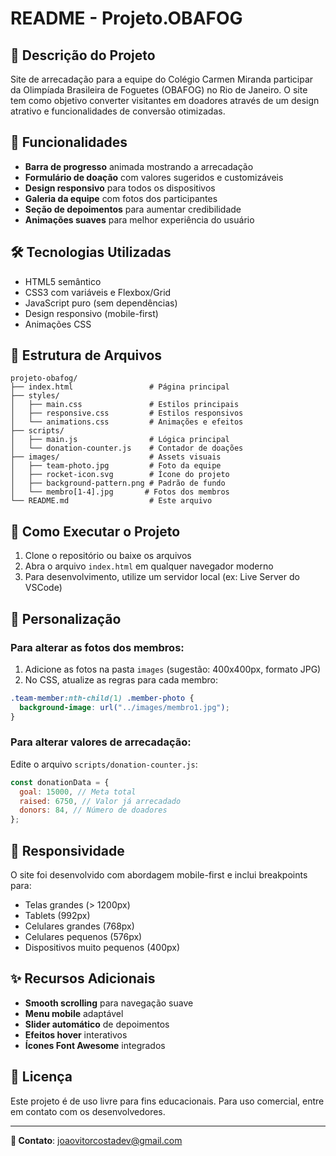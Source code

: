# README - Projeto.OBAFOG

## 📝 Descrição do Projeto

Site de arrecadação para a equipe do Colégio Carmen Miranda participar da Olimpíada Brasileira de Foguetes (OBAFOG) no Rio de Janeiro. O site tem como objetivo converter visitantes em doadores através de um design atrativo e funcionalidades de conversão otimizadas.

## 🌟 Funcionalidades

- **Barra de progresso** animada mostrando a arrecadação
- **Formulário de doação** com valores sugeridos e customizáveis
- **Design responsivo** para todos os dispositivos
- **Galeria da equipe** com fotos dos participantes
- **Seção de depoimentos** para aumentar credibilidade
- **Animações suaves** para melhor experiência do usuário

## 🛠️ Tecnologias Utilizadas

- HTML5 semântico
- CSS3 com variáveis e Flexbox/Grid
- JavaScript puro (sem dependências)
- Design responsivo (mobile-first)
- Animações CSS

## 📂 Estrutura de Arquivos

```
projeto-obafog/
├── index.html                 # Página principal
├── styles/
│   ├── main.css               # Estilos principais
│   ├── responsive.css         # Estilos responsivos
│   └── animations.css         # Animações e efeitos
├── scripts/
│   ├── main.js                # Lógica principal
│   └── donation-counter.js    # Contador de doações
├── images/                    # Assets visuais
│   ├── team-photo.jpg         # Foto da equipe
│   ├── rocket-icon.svg        # Ícone do projeto
│   ├── background-pattern.png # Padrão de fundo
│   └── membro[1-4].jpg       # Fotos dos membros
└── README.md                  # Este arquivo
```

## 🚀 Como Executar o Projeto

1. Clone o repositório ou baixe os arquivos
2. Abra o arquivo `index.html` em qualquer navegador moderno
3. Para desenvolvimento, utilize um servidor local (ex: Live Server do VSCode)

## 🎨 Personalização

### Para alterar as fotos dos membros:

1. Adicione as fotos na pasta `images` (sugestão: 400x400px, formato JPG)
2. No CSS, atualize as regras para cada membro:

```css
.team-member:nth-child(1) .member-photo {
  background-image: url("../images/membro1.jpg");
}
```

### Para alterar valores de arrecadação:

Edite o arquivo `scripts/donation-counter.js`:

```javascript
const donationData = {
  goal: 15000, // Meta total
  raised: 6750, // Valor já arrecadado
  donors: 84, // Número de doadores
};
```

## 📱 Responsividade

O site foi desenvolvido com abordagem mobile-first e inclui breakpoints para:

- Telas grandes (> 1200px)
- Tablets (992px)
- Celulares grandes (768px)
- Celulares pequenos (576px)
- Dispositivos muito pequenos (400px)

## ✨ Recursos Adicionais

- **Smooth scrolling** para navegação suave
- **Menu mobile** adaptável
- **Slider automático** de depoimentos
- **Efeitos hover** interativos
- **Ícones Font Awesome** integrados

## 📄 Licença

Este projeto é de uso livre para fins educacionais. Para uso comercial, entre em contato com os desenvolvedores.

---

**📧 Contato**: joaovitorcostadev@gmail.com
